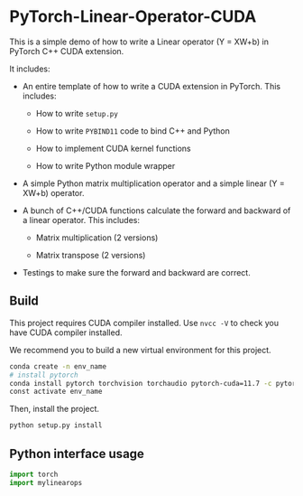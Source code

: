 # PyTorch-Linear-Operator-CUDA

This is a simple demo of how to write a Linear operator (Y = XW+b) in PyTorch C++ CUDA extension. 

It includes:

+ An entire template of how to write a CUDA extension in PyTorch. This includes:

    + How to write `setup.py`
    
    + How to write `PYBIND11` code to bind C++ and Python

    + How to implement CUDA kernel functions

    + How to write Python module wrapper

+ A simple Python matrix multiplication operator and a simple linear (Y = XW+b) operator.

+ A bunch of C++/CUDA functions calculate the forward and backward of a linear operator. This includes:

    + Matrix multiplication (2 versions)

    + Matrix transpose (2 versions)

+ Testings to make sure the forward and backward are correct.

## Build

This project requires CUDA compiler installed. Use `nvcc -V` to check you have CUDA compiler installed.

We recommend you to build a new virtual environment for this project. 

```bash
conda create -n env_name
# install pytorch
conda install pytorch torchvision torchaudio pytorch-cuda=11.7 -c pytorch -c nvidia
const activate env_name
```

Then, install the project.


```bash
python setup.py install
```


## Python interface usage

```python
import torch
import mylinearops
```
